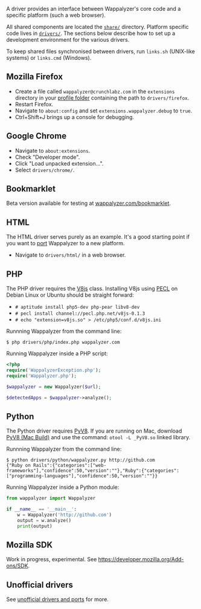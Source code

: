 A driver provides an interface between Wappalyzer's core code and a specific platform (such a web browser).

All shared components are located the [`share/`](https://github.com/ElbertF/Wappalyzer/tree/master/share) directory. Platform specific code lives in [`drivers/`](https://github.com/ElbertF/Wappalyzer/tree/master/drivers). The sections below describe how to set up
a development environment for the various drivers.

To keep shared files synchronised between drivers, run `links.sh` (UNIX-like systems)
or `links.cmd` (Windows).

## Mozilla Firefox

* Create a file called `wappalyzer@crunchlabz.com` in the `extensions` directory in
  your [profile folder](http://kb.mozillazine.org/Profile_folder_-_Firefox) containing the path to `drivers/firefox`.
* Restart Firefox.
* Navigate to `about:config` and set `extensions.wappalyzer.debug` to `true`.
* Ctrl+Shift+J brings up a console for debugging.

## Google Chrome

* Navigate to `about:extensions`.
* Check "Developer mode".
* Click "Load unpacked extension...".
* Select `drivers/chrome/`.

## Bookmarklet

Beta version available for testing at 
[wappalyzer.com/bookmarklet](http://wappalyzer.com/bookmarklet).

## HTML

The HTML driver serves purely as an example. It's a good starting point if you
want to [port](https://github.com/ElbertF/Wappalyzer/wiki/Unofficial-drivers-and-ports) Wappalyzer to a new platform.

* Navigate to `drivers/html/` in a web browser.

## PHP

The PHP driver requires the [V8js](http://php.net/manual/en/book.v8js.php) 
class. Installing V8js using [PECL](http://pecl.php.net/) on Debian Linux or 
Ubuntu should be straight forward:

* `# aptitude install php5-dev php-pear libv8-dev`
* `# pecl install channel://pecl.php.net/v8js-0.1.3`
* `# echo "extension=v8js.so" > /etc/php5/conf.d/v8js.ini`

Runnning Wappalyzer from the command line:

`$ php drivers/php/index.php wappalyzer.com`

Running Wappalyzer inside a PHP script:

```php
<?php
require('WappalyzerException.php');
require('Wappalyzer.php');

$wappalyzer = new Wappalyzer($url);

$detectedApps = $wappalyzer->analyze();
```

## Python

The Python driver requires [PyV8](https://code.google.com/p/pyv8/). If you are running on Mac, download  [PyV8 (Mac Build)](http://www.dcl.hpi.uni-potsdam.de/home/loewis/pyv8/) and use the command: `otool -L _PyV8.so` linked library.

Runnning Wappalyzer from the command line:

    $ python drivers/python/wappalyzer.py http://github.com
    {"Ruby on Rails":{"categories":["web-frameworks"],"confidence":50,"version":""},"Ruby":{"categories":["programming-languages"],"confidence":50,"version":""}}

Running Wappalyzer inside a Python module:

```python
from wappalyzer import Wappalyzer

if __name__ == '__main__':
    w = Wappalyzer('http://github.com')
    output = w.analyze()
    print(output)
```

## Mozilla SDK

Work in progress, experimental. See https://developer.mozilla.org/Add-ons/SDK.

## Unofficial drivers

See [unofficial drivers and ports](https://github.com/ElbertF/Wappalyzer/wiki/Unofficial-drivers-and-ports) for more.